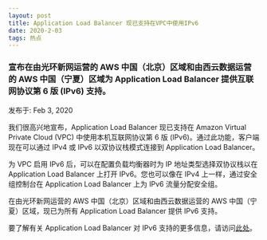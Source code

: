 ```yaml
---
layout: post
title: Application Load Balancer 现已支持在VPC中使用IPv6
date: 2020-2-03 
tags: 热点   
---
```

### 宣布在由光环新网运营的 AWS 中国（北京）区域和由西云数据运营的 AWS 中国（宁夏）区域为 Application Load Balancer 提供互联网协议第 6 版 (IPv6) 支持。
发布于: Feb 3, 2020

我们很高兴地宣布，Application Load Balancer 现已支持在 Amazon Virtual Private Cloud (VPC) 中使用本机互联网协议第 6 版 (IPv6)。通过此功能，客户端现在可以通过 IPv4 或 IPv6 以双协议栈模式连接到 Application Load Balancer。 

为 VPC 启用 IPv6 后，可以在配置负载均衡器时为 IP 地址类型选择双协议栈以在 Application Load Balancer 上打开 IPv6。您也可以像在 IPv4 上一样，通过安全组控制台在 Application Load Balancer 上为 IPv6 流量分配安全组。 

在由光环新网运营的 AWS 中国（北京）区域和由西云数据运营的 AWS 中国（宁夏）区域，现已为所有 Application Load Balancer 提供 IPv6 支持。 

要了解有关 Application Load Balancer 对 IPv6 支持的更多信息，请访问[此处](https://docs.amazonaws.cn/en_us/aws/latest/userguide/elb.html)。











